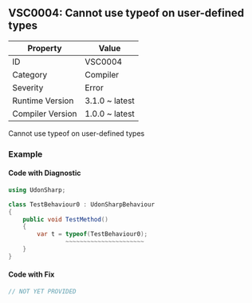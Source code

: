 ## VSC0004: Cannot use typeof on user\-defined types

| Property         | Value          | 
| ---------------- | -------------- | 
| ID               | VSC0004        | 
| Category         | Compiler       | 
| Severity         | Error          | 
| Runtime Version  | 3.1.0 ~ latest | 
| Compiler Version | 1.0.0 ~ latest | 

Cannot use typeof on user\-defined types  

### Example

#### Code with Diagnostic


```csharp
using UdonSharp;

class TestBehaviour0 : UdonSharpBehaviour
{
    public void TestMethod()
    {
        var t = typeof(TestBehaviour0);
                ~~~~~~~~~~~~~~~~~~~~~~
    }
}
```

#### Code with Fix


```csharp
// NOT YET PROVIDED
```


